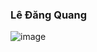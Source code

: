 ### Lê Đăng Quang
![image](https://github.com/Quanghusst/Quanghusst/assets/116963134/266b7858-3901-4fed-b469-15dc7e7cf4ed)

<!--
**Quanghusst/Quanghusst** is a ✨ _special_ ✨ repository because its `README.md` (this file) appears on your GitHub profile.

Here are some ideas to get you started:

- 🔭 I’m currently working on ...
- 🌱 I’m currently learning ...
- 👯 I’m looking to collaborate on ...
- 🤔 I’m looking for help with ...
- 💬 Ask me about ...
- 📫 How to reach me: ...
- 😄 Pronouns: ...
- ⚡ Fun fact: ...
-->
